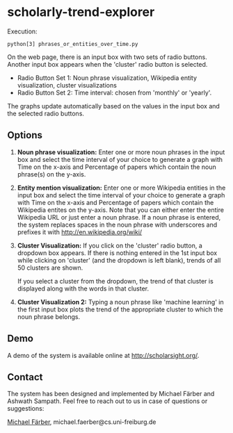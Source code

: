 # scholarly-trend-explorer

Execution:
```
python[3] phrases_or_entities_over_time.py 
```

On the web page, there is an input box with two sets of radio buttons. Another input box appears when the 'cluster' radio button is selected.
- Radio Button Set 1: Noun phrase visualization, Wikipedia entity visualization, cluster visualizations
- Radio Button Set 2: Time interval: chosen from 'monthly' or 'yearly'.

The graphs update automatically based on the values in the input box and the selected radio buttons. 

## Options
1. __Noun phrase visualization:__ Enter one or more noun phrases in the input box and select the time interval of
   your choice to generate a graph with Time on the x-axis and Percentage of papers which contain the noun phrase(s)
   on the y-axis.
2. __Entity mention visualization:__ Enter one or more Wikipedia entities in the input box and select the time interval of
   your choice to generate a graph with Time on the x-axis and Percentage of papers which contain the Wikipedia entites
   on the y-axis. Note that you can either enter the entire Wikipedia URL or just enter a noun phrase. If a noun phrase
   is entered, the system replaces spaces in the noun phrase with underscores and prefixes it with http://en.wikipedia.org/wiki/

3. __Cluster Visualization:__ If you click on the 'cluster' radio button, a dropdown box appears. 
   If there is nothing entered in the 1st input box while clicking on 'cluster' (and the dropdown is left blank), trends of all 50 clusters are shown.
   
   If you select a cluster from the dropdown, the trend of that cluster is displayed along with the words in that cluster.


4. __Cluster Visualization 2:__ Typing a noun phrase like 'machine learning' in the first input box plots the trend of the appropriate cluster
   to which the noun phrase belongs.


## Demo 
A demo of the system is available online at http://scholarsight.org/.


## Contact
The system has been designed and implemented by Michael Färber and Ashwath Sampath. Feel free to reach out to us in case of questions or suggestions:

[Michael Färber](https://sites.google.com/view/michaelfaerber), michael.faerber@cs&#46;uni-freiburg&#46;de

